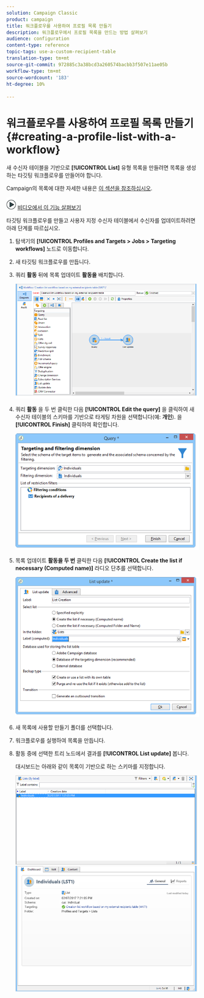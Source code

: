 ```yaml
---
solution: Campaign Classic
product: campaign
title: 워크플로우를 사용하여 프로필 목록 만들기
description: 워크플로우에서 프로필 목록을 만드는 방법 살펴보기
audience: configuration
content-type: reference
topic-tags: use-a-custom-recipient-table
translation-type: tm+mt
source-git-commit: 972885c3a38bcd3a260574bacbb3f507e11ae05b
workflow-type: tm+mt
source-wordcount: '183'
ht-degree: 10%

---
```



# 워크플로우를 사용하여 프로필 목록 만들기{#creating-a-profile-list-with-a-workflow}

새 수신자 테이블을 기반으로 **[!UICONTROL List]** 유형 목록을 만들려면 목록을 생성하는 타깃팅 워크플로우를 만들어야 합니다.

Campaign의 목록에 대한 자세한 내용은 [이 섹션을 참조하십시오](../../platform/using/creating-and-managing-lists.md#about-lists-in-adobe-campaign).

![](assets/do-not-localize/how-to-video.png) [비디오에서 이 기능 살펴보기](../../platform/using/creating-and-managing-lists.md#create-list-in-a-wf-video)

타깃팅 워크플로우를 만들고 사용자 지정 수신자 테이블에서 수신자를 업데이트하려면 아래 단계를 따르십시오.

1. 탐색기의 **[!UICONTROL Profiles and Targets > Jobs > Targeting workflows]** 노드로 이동합니다.
1. 새 타깃팅 워크플로우를 만듭니다.
1. 쿼리 **활동** 뒤에 목록 업데이트 **활동을** 배치합니다.

   ![](assets/mapping_create_list_workflow01.png)

1. 쿼리 **활동** 을 두 번 클릭한 다음 **[!UICONTROL Edit the query]** 을 클릭하여 새 수신자 테이블의 스키마를 기반으로 타게팅 차원을 선택합니다(예: **개인**). 을 **[!UICONTROL Finish]** 클릭하여 확인합니다.

   ![](assets/mapping_create_list_workflow03.png)

1. 목록 업데이트 **활동을 두 번** 클릭한 다음 **[!UICONTROL Create the list if necessary (Computed name)]** 라디오 단추를 선택합니다.

   ![](assets/mapping_create_list_workflow02.png)

1. 새 목록에 사용할 만들기 폴더를 선택합니다.
1. 워크플로우를 실행하여 목록을 만듭니다.
1. 활동 중에 선택한 트리 노드에서 결과를 **[!UICONTROL List update]** 봅니다.

   대시보드는 아래와 같이 목록이 기반으로 하는 스키마를 지정합니다.

   ![](assets/mapping_list_view.png)


